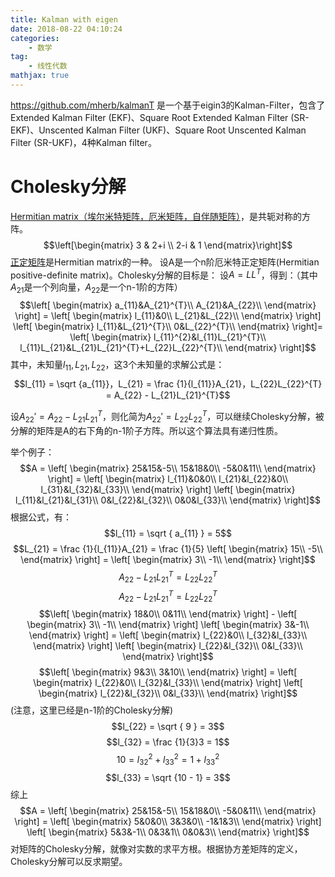 ```yaml
---
title: Kalman with eigen
date: 2018-08-22 04:10:24
categories: 
    - 数学
tag: 
    - 线性代数
mathjax: true
---
```

https://github.com/mherb/kalmanT 是一个基于eigin3的Kalman-Filter，包含了Extended Kalman Filter (EKF)、Square Root Extended Kalman Filter (SR-EKF)、Unscented Kalman Filter (UKF)、Square Root Unscented Kalman Filter (SR-UKF)，4种Kalman filter。

<!-- more -->

# Cholesky分解
[Hermitian matrix（埃尔米特矩阵，厄米矩阵，自伴随矩阵）](https://zh.wikipedia.org/wiki/%E5%9F%83%E5%B0%94%E7%B1%B3%E7%89%B9%E7%9F%A9%E9%98%B5)，是共轭对称的方阵。
$$\left[\begin{matrix} 3 & 2+i \\ 2-i & 1 \end{matrix}\right]$$
[正定矩阵](https://zh.wikipedia.org/wiki/%E6%AD%A3%E5%AE%9A%E7%9F%A9%E9%98%B5)是Hermitian matrix的一种。
设A是一个n阶厄米特正定矩阵(Hermitian positive-definite matrix)。Cholesky分解的目标是：
设$A = LL^{T}$，得到：（其中$A_{21}$是一个列向量，$A_{22}$是一个n-1阶的方阵）
$$\left[ \begin{matrix} a_{11}&A_{21}^{T}\\ A_{21}&A_{22}\\ \end{matrix} \right] =  \left[ \begin{matrix} l_{11}&0\\ L_{21}&L_{22}\\ \end{matrix} \right] \left[ \begin{matrix} l_{11}&L_{21}^{T}\\ 0&L_{22}^{T}\\ \end{matrix} \right]=  \left[ \begin{matrix} l_{11}^{2}&l_{11}L_{21}^{T}\\ l_{11}L_{21}&L_{21}L_{21}^{T}+L_{22}L_{22}^{T}\\ \end{matrix} \right]$$
其中，未知量$l_{11},L_{21},L_{22}$，这3个未知量的求解公式是：
$$l_{11} = \sqrt {a_{11}}，L_{21} = \frac {1}{l_{11}}A_{21}，L_{22}L_{22}^{T} =  A_{22} - L_{21}L_{21}^{T}$$

设$A_{22}' = A_{22} - L_{21}L_{21}^{T}$，则化简为$A_{22}' = L_{22}L_{22}^{T}$，可以继续Cholesky分解，被分解的矩阵是A的右下角的n-1阶子方阵。所以这个算法具有递归性质。

举个例子：
$$A =  \left[ \begin{matrix} 25&15&-5\\ 15&18&0\\ -5&0&11\\ \end{matrix} \right] =  \left[ \begin{matrix} l_{11}&0&0\\ l_{21}&l_{22}&0\\ l_{31}&l_{32}&l_{33}\\ \end{matrix} \right] \left[ \begin{matrix} l_{11}&l_{21}&l_{31}\\ 0&l_{22}&l_{32}\\ 0&0&l_{33}\\ \end{matrix} \right]$$
根据公式，有：
$$l_{11} = \sqrt { a_{11} } = 5$$
$$L_{21} = \frac {1}{l_{11}}A_{21} = \frac {1}{5} \left[ \begin{matrix} 15\\ -5\\ \end{matrix} \right] =  \left[ \begin{matrix} 3\\ -1\\ \end{matrix} \right]$$
$$A_{22} - L_{21}L_{21}^{T}  =  L_{22}L_{22}^{T}$$
$$A_{22} - L_{21}L_{21}^{T}  =  L_{22}L_{22}^{T}$$
$$\left[ \begin{matrix} 18&0\\ 0&11\\ \end{matrix} \right] -  \left[ \begin{matrix} 3\\ -1\\ \end{matrix} \right] \left[ \begin{matrix} 3&-1\\ \end{matrix} \right] =   \left[ \begin{matrix} l_{22}&0\\ l_{32}&l_{33}\\ \end{matrix} \right]   \left[ \begin{matrix} l_{22}&l_{32}\\ 0&l_{33}\\ \end{matrix} \right]$$
$$\left[ \begin{matrix} 9&3\\ 3&10\\ \end{matrix} \right] =  \left[ \begin{matrix} l_{22}&0\\ l_{32}&l_{33}\\ \end{matrix} \right]   \left[ \begin{matrix} l_{22}&l_{32}\\ 0&l_{33}\\ \end{matrix} \right]$$
(注意，这里已经是n-1阶的Cholesky分解)
$$l_{22} = \sqrt { 9 } = 3$$
$$l_{32} = \frac {1}{3}3 = 1$$
$$10 = l_{32}^{2} + l_{33}^{2} = 1 + l_{33}^{2}$$
$$l_{33} = \sqrt {10 - 1} = 3$$
综上
$$A =  \left[ \begin{matrix} 25&15&-5\\ 15&18&0\\ -5&0&11\\ \end{matrix} \right] =  \left[ \begin{matrix} 5&0&0\\ 3&3&0\\ -1&1&3\\ \end{matrix} \right] \left[ \begin{matrix} 5&3&-1\\ 0&3&1\\ 0&0&3\\ \end{matrix} \right]$$
对矩阵的Cholesky分解，就像对实数的求平方根。根据协方差矩阵的定义，Cholesky分解可以反求期望。